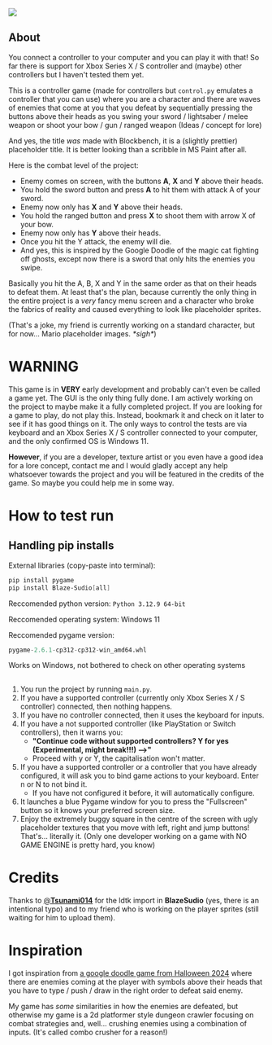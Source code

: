 ![](assets/gui/title.png)

## About

You connect a controller to your computer and you can play it with that! So far there is support for Xbox Series X / S controller and (maybe) other controllers but I haven't tested them yet.

This is a controller game (made for controllers but `control.py` emulates a controller that you can use) where you are a character and there are waves of enemies that come at you that you defeat by sequentially pressing the buttons above their heads as you swing your sword / lightsaber / melee weapon or shoot your bow / gun / ranged weapon (Ideas / concept for lore)

And yes, the title *was* made with Blockbench, it is a (slightly prettier) placeholder title. It is better looking than a scribble in MS Paint after all.

Here is the combat level of the project:

* Enemy comes on screen, with the buttons **A**, **X** and **Y** above their heads.
* You hold the sword button and press **A** to hit them with attack A of your sword.
* Enemy now only has **X** and **Y** above their heads.
* You hold the ranged button and press **X** to shoot them with arrow X of your bow.
* Enemy now only has **Y** above their heads.
* Once you hit the Y attack, the enemy will die.
* And yes, this is inspired by the Google Doodle of the magic cat fighting off ghosts, except now there is a sword that only hits the enemies you swipe.

Basically you hit the A, B, X and Y in the same order as that on their heads to defeat them.
At least that's the plan, because currently the only thing in the entire project is a *very* fancy menu screen and a character who broke the fabrics of reality and caused everything to look like placeholder sprites.

(That's a joke, my friend is currently working on a standard character, but for now... Mario placeholder images. *\*sigh\**)

# **WARNING**

This game is in **VERY** early development and probably can't even be called a game yet. The GUI is the only thing fully done. I am actively working on the project to maybe make it a fully completed project. If you are looking for a game to play, do not play this. Instead, bookmark it and check on it later to see if it has good things on it. The only ways to control the tests are via keyboard and an Xbox Series X / S controller connected to your computer, and the only confirmed OS is Windows 11.

**However**,  if you are a developer, texture artist or you even have a good idea for a lore concept, contact me and I would gladly accept any help whatsoever towards the project and you will be featured in the credits of the game. So maybe you could help me in some way.

# How to test run
## Handling pip installs
External libraries (copy-paste into terminal):
``` powershell
pip install pygame
pip install Blaze-Sudio[all]
```
Reccomended python version: `Python 3.12.9 64-bit`

Reccomended operating system: Windows 11

Reccomended pygame version:

``` py
pygame-2.6.1-cp312-cp312-win_amd64.whl
```

Works on Windows, not bothered to check on other operating systems
##
1. You run the project by running `main.py`.
2. If you have a supported controller (currently only Xbox Series X / S controller) connected, then nothing happens.
3. If you have no controller connected, then it uses the keyboard for inputs.
4. If you have a not supported controller (like PlayStation or Switch controllers), then it warns you:
    * **"Continue code without supported controllers? Y for yes (Experimental, might break!!!) -->"**
    * Proceed with y or Y, the capitalisation won't matter.
5. If you have a supported controller or a controller that you have already configured, it will ask you to bind game actions to your keyboard. Enter n or N to not bind it.
    * If you have not configured it before, it will automatically configure.
6. It launches a blue Pygame window for you to press the "Fullscreen" button so it knows your preferred screen size.
7. Enjoy the extremely buggy square in the centre of the screen with ugly placeholder textures that you move with left, right and jump buttons! That's... literally it. (Only one developer working on a game with NO GAME ENGINE is pretty hard, you know)

# Credits

Thanks to [@**Tsunami014**](https://github.com/Tsunami014/) for the ldtk import in **BlazeSudio** (yes, there is an intentional typo) and to my friend who is working on the player sprites (still waiting for him to upload them).

# Inspiration
I got inspiration from [a google doodle game from Halloween 2024](https://doodles.google/doodle/halloween-2024/) where there are enemies coming at the player with symbols above their heads that you have to type / push / draw in the right order to defeat said enemy.

My game has *some* similarities in how the enemies are defeated, but otherwise my game is a 2d platformer style dungeon crawler focusing on combat strategies and, well... crushing enemies using a combination of inputs. (It's called combo crusher for a reason!)